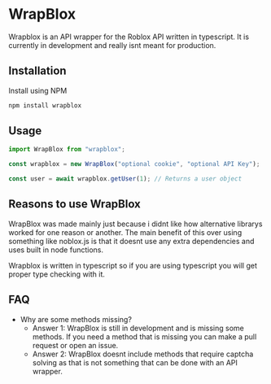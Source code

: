 # WrapBlox

Wrapblox is an API wrapper for the Roblox API written in typescript. It is currently in development and really isnt meant for production.

## Installation

Install using NPM

```bash
npm install wrapblox
```

## Usage

```typescript
import WrapBlox from "wrapblox";

const wrapblox = new WrapBlox("optional cookie", "optional API Key");

const user = await wrapblox.getUser(1); // Returns a user object
```

## Reasons to use WrapBlox

WrapBlox was made mainly just because i didnt like how alternative librarys worked for one reason or another. The main benefit of this over using something like noblox.js is that it doesnt use any extra dependencies and uses built in node functions.

Wrapblox is written in typescript so if you are using typescript you will get proper type checking with it.

## FAQ
- Why are some methods missing?
    - Answer 1: WrapBlox is still in development and is missing some methods. If you need a method that is missing you can make a pull request or open an issue.
    - Answer 2: WrapBlox doesnt include methods that require captcha solving as that is not something that can be done with an API wrapper.

